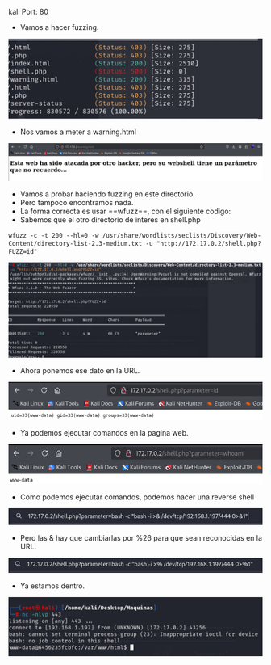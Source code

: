 
kali
Port: 80

- Vamos a hacer fuzzing.

![](../Imagenes/Pasted%20image%2020250303180955.png)

- Nos vamos a meter a warning.html


![](../Imagenes/Pasted%20image%2020250303181015.png)

- Vamos a probar haciendo fuzzing en este directorio.
- Pero tampoco encontramos nada.
- La forma correcta es usar ==wfuzz==, con el siguiente codigo:
- Sabemos que el otro directorio de interes en shell.php
```
wfuzz -c -t 200 --hl=0 -w /usr/share/wordlists/seclists/Discovery/Web-Content/directory-list-2.3-medium.txt -u "http://172.17.0.2/shell.php?FUZZ=id"

```

![](../Imagenes/Pasted%20image%2020250303183520.png)

- Ahora ponemos ese dato en la URL.

![](../Imagenes/Pasted%20image%2020250303183624.png)

- Ya podemos ejecutar comandos en la pagina web.

![](../Imagenes/Pasted%20image%2020250303183648.png)

- Como podemos ejecutar comandos, podemos hacer una reverse shell

![](../Imagenes/Pasted%20image%2020250303184211.png)

- Pero las & hay que cambiarlas por %26 para que sean reconocidas en la URL.

![](../Imagenes/Pasted%20image%2020250303184232.png)

- Ya estamos dentro.

![](../Imagenes/Pasted%20image%2020250303184517.png)

